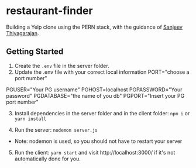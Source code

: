 # restaurant-finder
Building a Yelp clone using the PERN stack, with the guidance of 
[Sanjeev Thiyagarajan](https://www.youtube.com/watch?v=7qAXvOFhlDc&t=11s).


## Getting Started

1. Create the `.env` file in the server folder.
2. Update the .env file with your correct local information 
  PORT="choose a port number"

  PGUSER="Your PG username"
  PGHOST=localhost
  PGPASSWORD="Your password"
  PGDATABASE="the name of you db"
  PGPORT="Insert your PG port number"

3. Install dependencies in the server folder and in the client folder: `npm i` or `yarn install`

4. Run the server: `nodemon server.js`
  - Note: nodemon is used, so you should not have to restart your server
5. Run the client: `yarn start` and visit http://localhost:3000/ if it's not automatically done for you.